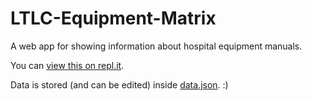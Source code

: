 # LTLC-Equipment-Matrix
A web app for showing information about hospital equipment manuals.

You can [view this on repl.it](https://repl.it/@FlappyTheBat/LTLC-Equipment-Matrix#index.html).

Data is stored (and can be edited) inside [data.json](https://github.com/ImFlappyTheBat/LTLC-Equipment-Matrix/blob/master/data.json).
:)
